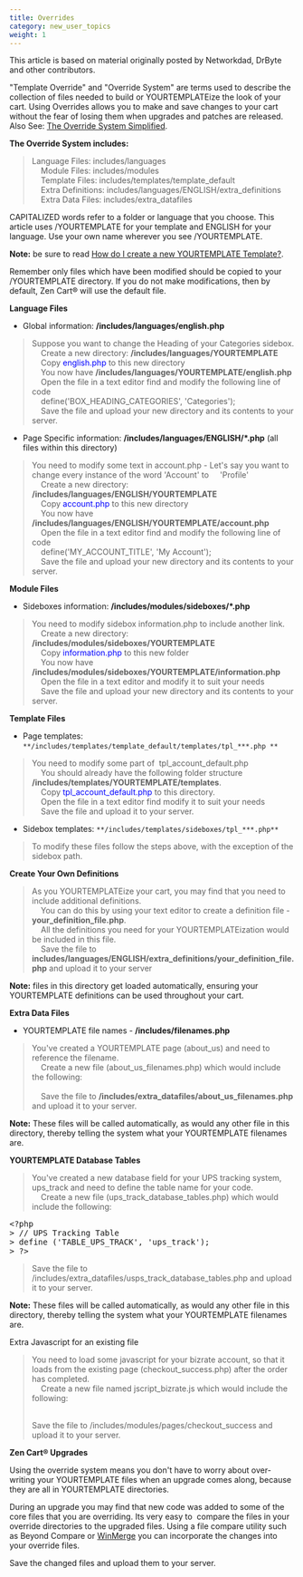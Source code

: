 ```yaml
---
title: Overrides
category: new_user_topics
weight: 1
---
```

This article is based on material originally posted by Networkdad, DrByte and other contributors.  

"Template Override" and "Override System" are terms used to describe the collection of files needed to build or YOURTEMPLATEize the look of your cart. Using Overrides allows you to make and save changes to your cart without the fear of losing them when upgrades and patches are released. Also See: [The Override System Simplified](/user/template/template_overrides_simplified/).

**The Override System includes:**  

> Language Files: includes/languages  
>     Module Files: includes/modules  
>     Template Files: includes/templates/template_default  
>     Extra Definitions: includes/languages/ENGLISH/extra_definitions  
>     Extra Data Files: includes/extra_datafiles

CAPITALIZED words refer to a folder or language that you choose. This article uses /YOURTEMPLATE for your template and ENGLISH for your language. Use your own name wherever you see /YOURTEMPLATE.  

**Note:** be sure to read [How do I create a new YOURTEMPLATE Template?](/user/template/creating_template/).

Remember only files which have been modified should be copied to your /YOURTEMPLATE directory. If you do not make modifications, then by default, Zen Cart® will use the default file.  

**Language Files**  

*   Global information: **/includes/languages/english.php**

> Suppose you want to change the Heading of your Categories sidebox.  
>     Create a new directory: **/includes/languages/YOURTEMPLATE**  
>     Copy <font color="#0000ff">english.php</font> to this new directory  
>     You now have **/includes/languages/YOURTEMPLATE/english.php**  
>     Open the file in a text editor find and modify the following line of code  
>     <span class="Code">define('BOX_HEADING_CATEGORIES', 'Categories');</span>  
>     Save the file and upload your new directory and its contents to your server.

*   Page Specific information: **/includes/languages/ENGLISH/*.php** (all files within this directory)

> You need to modify some text in account.php - Let's say you want to change every instance of the word 'Account' to     'Profile'  
>     Create a new directory: **/includes/languages/ENGLISH/YOURTEMPLATE**  
>     Copy <font color="#0000ff">account.php</font> to this new directory  
>     You now have **/includes/languages/ENGLISH/YOURTEMPLATE/account.php**  
>     Open the file in a text editor find and modify the following line of code  
>     <span class="Code">define('MY_ACCOUNT_TITLE', 'My Account');</span>  
>     Save the file and upload your new directory and its contents to your server.

**Module Files**  

*   Sideboxes information: **/includes/modules/sideboxes/*.php**

> You need to modify sidebox information.php to include another link.  
>     Create a new directory: **/includes/modules/sideboxes/YOURTEMPLATE**  
>     Copy <font color="#0000ff">information.php</font> to this new folder  
>     You now have **/includes/modules/sideboxes/YOURTEMPLATE/information.php**  
>     Open the file in a text editor and modify it to suit your needs  
>     Save the file and upload your new directory and its contents to your server.

**Template Files**  

*   Page templates: `**/includes/templates/template_default/templates/tpl_***.php **`

> You need to modify some part of  tpl_account_default.php  
>     You should already have the following folder structure **/includes/templates/YOURTEMPLATE/templates**.  
>     Copy <font color="#0000ff">tpl_account_default.php</font> to this directory.  
>     Open the file in a text editor find modify it to suit your needs  
>     Save the file and upload it to your server.

*   Sidebox templates: `**/includes/templates/sideboxes/tpl_***.php**`

> To modify these files follow the steps above, with the exception of the sidebox path.

**Create Your Own Definitions**  

> As you YOURTEMPLATEize your cart, you may find that you need to include additional definitions.  
>     You can do this by using your text editor to create a definition file - **your_definition_file.php**.  
>     All the definitions you need for your YOURTEMPLATEization would be included in this file.  
>     Save the file to **includes/languages/ENGLISH/extra_definitions/your_definition_file.php** and upload it to your server

**Note:** files in this directory get loaded automatically, ensuring your YOURTEMPLATE definitions can be used throughout your cart.  

**Extra Data Files**  

*   YOURTEMPLATE file names - **/includes/filenames.php**

> You've created a YOURTEMPLATE page (about_us) and need to reference the filename.  
>     Create a new file (about_us_filenames.php) which would include the following:  
>     <span class="Code"><?php  
>     // About Us Filename Define  
>     define('FILENAME_ABOUT_US', 'about_us');  
>     ?></span>  
>     Save the file to **/includes/extra_datafiles/about_us_filenames.php** and upload it to your server.

**Note:** These files will be called automatically, as would any other file in this directory, thereby telling the system what your YOURTEMPLATE filenames are.  

**YOURTEMPLATE Database Tables**  

> You've created a new database field for your UPS tracking system, ups_track and need to define the table name for your code.  
>     Create a new file (ups_track_database_tables.php) which would include the following:  
<pre>
&lt;?php  
> // UPS Tracking Table  
> define ('TABLE_UPS_TRACK', 'ups_track');  
> ?&gt;
</pre>

> Save the file to /includes/extra_datafiles/usps_track_database_tables.php and upload it to your server.

**Note:** These files will be called automatically, as would any other file in this directory, thereby telling the system what your YOURTEMPLATE filenames are.  

Extra Javascript for an existing file

> You need to load some javascript for your bizrate account, so that it loads from the existing page (checkout_success.php) after the order has completed.  
>     Create a new file named jscript_bizrate.js which would include the following:  
> <span class="Code"><script language="javascript" type="text/javascript"><!--  
> whatever the heck bizrate gave you  
> //--></script></span>   
>   
> Save the file to /includes/modules/pages/checkout_success and upload it to your server.

**Zen Cart® Upgrades**  

Using the override system means you don't have to worry about over-writing your YOURTEMPLATE files when an upgrade comes along, because they are all in YOURTEMPLATE directories.  

During an upgrade you may find that new code was added to some of the core files that you are overriding. Its very easy to  compare the files in your override directories to the upgraded files. Using a file compare utility such as Beyond Compare or [WinMerge](http://winmerge.sf.net) you can incorporate the changes into your override files.  

Save the changed files and upload them to your server.
